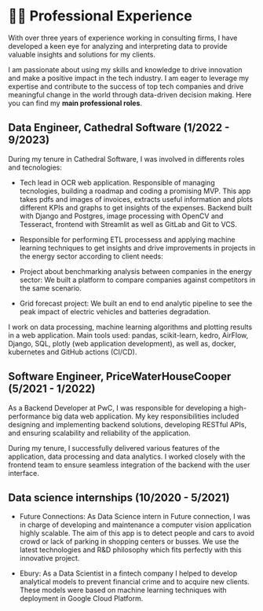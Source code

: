 # 🧑‍💻 Professional Experience


With over three years of experience working in consulting firms, I have developed a keen eye for analyzing and interpreting data to provide valuable insights and solutions for my clients. 

I am passionate about using my skills and knowledge to drive innovation and make a positive impact in the tech industry. I am eager to leverage my expertise and contribute to the success of top tech companies and drive meaningful change in the world through data-driven decision making.
Here you can find my **main professional roles**.



## Data Engineer, Cathedral Software (1/2022 - 9/2023)
During my tenure in Cathedral Software, I was involved in differents roles and tecnologies:

- Tech lead in OCR web application. Responsible of managing tecnologies, building a roadmap and coding a promising MVP. This app takes pdfs and images of invoices, extracts useful information and plots different KPIs and graphs to get insights of the expenses. Backend built with Django and Postgres, image processing with OpenCV and Tesseract, frontend with Streamlit as well as GitLab and Git to VCS.
 
 
- Responsible for performing ETL processess and applying machine learning techniques to get insights and drive improvements in projects in the energy sector according to client needs:
 
 * Project about benchmarking analysis between companies in the energy sector: We built a platform to compare companies against competitors in the same scenario.

 * Grid forecast project: We built an end to end analytic pipeline to see the peak impact of electric vehicles and batteries degradation.

I work on data processing, machine learning algorithms and plotting results in a web application. Main tools used: pandas, scikit-learn, kedro, AirFlow, Django, SQL, plotly (web application development), as well as, docker, kubernetes and GitHub actions (CI/CD).

## Software Engineer, PriceWaterHouseCooper (5/2021 - 1/2022)


As a Backend Developer at PwC, I was responsible for developing a high-performance big data web application. My key responsibilities included designing and implementing backend solutions, developing RESTful APIs, and ensuring scalability and reliability of the application.

During my tenure, I successfully delivered various features of the application, data processing and data analytics. I worked closely with the frontend team to ensure seamless integration of the backend with the user interface.


## Data science internships (10/2020 - 5/2021)

- Future Connections: As Data Science intern in Future connection, I was in charge of developing and maintenance a computer vision application highly scalable. The aim of this app is to detect people and cars to avoid crowd or lack of parking in shopping centers or busses. We use the latest technologies and R&D philosophy which fits perfectly with this innovative project.

- Ebury: As a Data Scientist in a fintech company I helped to develop analytical models to prevent financial crime and to acquire new clients. These models were based on machine learning techniques with deployment in Google Cloud Platform.
  
